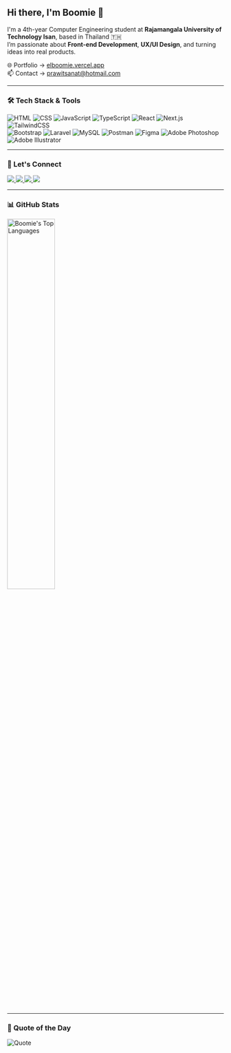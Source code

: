 ## Hi there, I'm Boomie 👋  
I'm a 4th-year Computer Engineering student at **Rajamangala University of Technology Isan**, based in Thailand 🇹🇭  
I’m passionate about **Front-end Development**, **UX/UI Design**, and turning ideas into real products.  

🌐 Portfolio → <a href="https://elboomie.vercel.app" target="_blank" rel="noopener noreferrer">elboomie.vercel.app</a><br>
📫 Contact → [prawitsanat@hotmail.com](mailto:pawitsanat@gmail.com)  

---

### 🛠️ Tech Stack & Tools
![HTML](https://img.shields.io/badge/HTML-E34F26?style=flat&logo=html5&logoColor=white)
![CSS](https://img.shields.io/badge/CSS-1572B6?style=flat&logo=css3&logoColor=white)
![JavaScript](https://img.shields.io/badge/JavaScript-F7DF1E?style=flat&logo=javascript&logoColor=black)
![TypeScript](https://img.shields.io/badge/TypeScript-3178C6?style=flat&logo=typescript&logoColor=white)
![React](https://img.shields.io/badge/React-20232A?style=flat&logo=react&logoColor=61DAFB)
![Next.js](https://img.shields.io/badge/Next.js-000000?style=flat&logo=next.js&logoColor=white)
![TailwindCSS](https://img.shields.io/badge/TailwindCSS-38B2AC?style=flat&logo=tailwind-css&logoColor=white) <br>
![Bootstrap](https://img.shields.io/badge/Bootstrap-7952B3?style=flat&logo=bootstrap&logoColor=white)
![Laravel](https://img.shields.io/badge/Laravel-FF2D20?style=flat&logo=laravel&logoColor=white)
![MySQL](https://img.shields.io/badge/MySQL-4479A1?style=flat&logo=mysql&logoColor=white)
![Postman](https://img.shields.io/badge/Postman-FF6C37?style=flat&logo=postman&logoColor=white)
![Figma](https://img.shields.io/badge/Figma-000000?style=flat&logo=figma&logoColor=white)
![Adobe Photoshop](https://img.shields.io/badge/Photoshop-31A8FF?style=flat&logo=adobe-photoshop&logoColor=white)
![Adobe Illustrator](https://img.shields.io/badge/Illustrator-FF9A00?style=flat&logo=adobe-illustrator&logoColor=white)

---

### 🔗 Let's Connect
<p>
  <a href="https://www.facebook.com/boomieindahouse" target="_blank" rel="noopener noreferrer">
    <img src="https://img.shields.io/badge/Facebook-1877F2?style=flat&logo=facebook&logoColor=white" />
  </a>
  <a href="https://www.github.com/boomieindahouse" target="_blank" rel="noopener noreferrer">
    <img src="https://img.shields.io/badge/GitHub-181717?style=flat&logo=github&logoColor=white" />
  </a>
  <a href="https://www.linkedin.com/in/prawitsanat-prapananyosanan-5ab977327/" target="_blank" rel="noopener noreferrer">
    <img src="https://img.shields.io/badge/LinkedIn-0A66C2?style=flat&logo=linkedin&logoColor=white" />
  </a>
  <a href="https://www.x.com/boomiebehumble" target="_blank" rel="noopener noreferrer">
    <img src="https://img.shields.io/badge/X-000000?style=flat&logo=twitter&logoColor=white" />
  </a>
</p>

---

### 📊 GitHub Stats

<div align="left">
<!--   <img src="https://github-readme-stats.vercel.app/api?username=boomieindahouse&show_icons=true&theme=radical&hide=prs&count_private=true" alt="Boomie's GitHub Stats" width="47%" /> -->
  <img src="https://github-readme-stats.vercel.app/api/top-langs/?username=boomieindahouse&layout=compact&theme=radical" alt="Boomie's Top Languages" width="47%" />
</div>

---

### 📌 Quote of the Day  
<img src="https://readme-daily-quotes.vercel.app/api?theme=radical&font=libre_baskerville&author=Sir+Gareth+Northgate&quote=The+future+is+shaped+by+your+dreams,+so+stop+wasting+your+time+and+go+to+sleep!" alt="Quote" />


